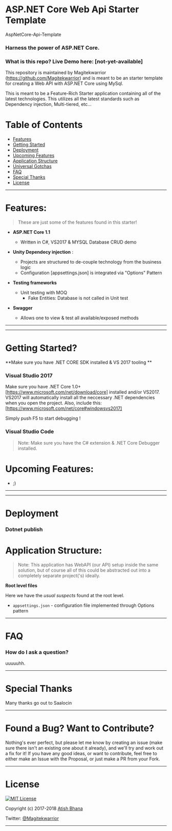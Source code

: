 # ASP.NET Core Web Api Starter Template

AspNetCore-Api-Template

### Harness the power of ASP.NET Core.

### What is this repo? Live Demo here: [not-yet-available]

This repository is maintained by Magitekwarrior (https://github.com/Magitekwarrior) and is meant to be an starter template
for creating a Web API with ASP.NET Core using MySql. 

This is meant to be a Feature-Rich Starter application containing all of the latest technologies.
This utilizes all the latest standards such as Dependency injection, Multi-tiered, etc...

# Table of Contents

* [Features](#features)
* [Getting Started](#getting-started)
* [Deployment](#deployment)
* [Upcoming Features](#upcoming-features)
* [Application Structure](#application-structure)
* [Universal Gotchas](#universal-gotchas)
* [FAQ](#faq---also-check-out-the-faq-issues-label)
* [Special Thanks](#special-thanks)
* [License](#license)

---

# Features:

> These are just some of the features found in this starter!

- **ASP.NET Core 1.1**
  - Written in C#, VS2017 & MYSQL Database CRUD demo

- **Unity Dependecy injection** :
  - Projects are structured to de-couple technology from the business logic
  - Configuration [appsettings.json] is integrated via "Options" Pattern

- **Testing frameworks**
  - Unit testing with MOQ
    - Fake Entities: Database is not called in Unit test

- **Swagger**
  - Allows one to view & test all available/exposed methods

----

----
  
# Getting Started?

**Make sure you have .NET CORE SDK  installed & VS 2017 tooling **

### Visual Studio 2017

Make sure you have .NET Core 1.0+ [https://www.microsoft.com/net/download/core] installed and/or VS2017.
VS2017 will automatically install all the neccessary .NET dependencies when you open the project.
Also, include this: [https://www.microsoft.com/net/core#windowsvs2017]

Simply push F5 to start debugging !

### Visual Studio Code

> Note: Make sure you have the C# extension & .NET Core Debugger installed.

# Upcoming Features:

-  ;) 

----

----

# Deployment

### Dotnet publish


# Application Structure:

> Note: This application has WebAPI (our API) setup inside the same solution, but of course all of this 
could be abstracted out into a completely separate project('s) ideally. 

**Root level files** 

Here we have the *usual suspects* found at the root level.

- `appsettings.json` - configuration file implemented through Options pattern

----
 
# FAQ

### How do I ask a question?

uuuuuhh.

----

# Special Thanks

Many thanks go out to Saalocin 

----
 
# Found a Bug? Want to Contribute?

Nothing's ever perfect, but please let me know by creating an issue (make sure there isn't an existing one about it already), and we'll try and work out a fix for it! If you have any good ideas, or want to contribute, feel free to either make an Issue with the Proposal, or just make a PR from your Fork.

----

# License

[![MIT License](https://img.shields.io/badge/license-MIT-blue.svg?style=flat)](/LICENSE) 

Copyright (c) 2017-2018 [Atish Bhana](https://github.com/Magitekwarrior)

Twitter: [@Magitekwarrior](http://twitter.com/Magitekwarrior)

----
